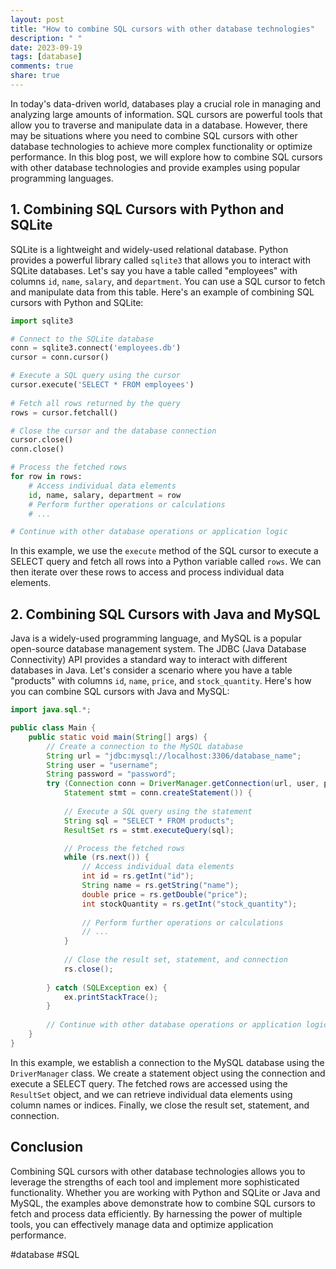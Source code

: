 ```yaml
---
layout: post
title: "How to combine SQL cursors with other database technologies"
description: " "
date: 2023-09-19
tags: [database]
comments: true
share: true
---
```


In today's data-driven world, databases play a crucial role in managing and analyzing large amounts of information. SQL cursors are powerful tools that allow you to traverse and manipulate data in a database. However, there may be situations where you need to combine SQL cursors with other database technologies to achieve more complex functionality or optimize performance. In this blog post, we will explore how to combine SQL cursors with other database technologies and provide examples using popular programming languages.

## 1. Combining SQL Cursors with Python and SQLite

SQLite is a lightweight and widely-used relational database. Python provides a powerful library called `sqlite3` that allows you to interact with SQLite databases. Let's say you have a table called "employees" with columns `id`, `name`, `salary`, and `department`. You can use a SQL cursor to fetch and manipulate data from this table. Here's an example of combining SQL cursors with Python and SQLite:

```python
import sqlite3

# Connect to the SQLite database
conn = sqlite3.connect('employees.db')
cursor = conn.cursor()

# Execute a SQL query using the cursor
cursor.execute('SELECT * FROM employees')
  
# Fetch all rows returned by the query
rows = cursor.fetchall()

# Close the cursor and the database connection
cursor.close()
conn.close()

# Process the fetched rows
for row in rows:
    # Access individual data elements
    id, name, salary, department = row
    # Perform further operations or calculations
    # ...

# Continue with other database operations or application logic
```

In this example, we use the `execute` method of the SQL cursor to execute a SELECT query and fetch all rows into a Python variable called `rows`. We can then iterate over these rows to access and process individual data elements.

## 2. Combining SQL Cursors with Java and MySQL

Java is a widely-used programming language, and MySQL is a popular open-source database management system. The JDBC (Java Database Connectivity) API provides a standard way to interact with different databases in Java. Let's consider a scenario where you have a table "products" with columns `id`, `name`, `price`, and `stock_quantity`. Here's how you can combine SQL cursors with Java and MySQL:

```java
import java.sql.*;

public class Main {
    public static void main(String[] args) {
        // Create a connection to the MySQL database
        String url = "jdbc:mysql://localhost:3306/database_name";
        String user = "username";
        String password = "password";
        try (Connection conn = DriverManager.getConnection(url, user, password);
            Statement stmt = conn.createStatement()) {
            
            // Execute a SQL query using the statement
            String sql = "SELECT * FROM products";
            ResultSet rs = stmt.executeQuery(sql);

            // Process the fetched rows
            while (rs.next()) {
                // Access individual data elements
                int id = rs.getInt("id");
                String name = rs.getString("name");
                double price = rs.getDouble("price");
                int stockQuantity = rs.getInt("stock_quantity");
                
                // Perform further operations or calculations
                // ...
            }
            
            // Close the result set, statement, and connection
            rs.close();
                
        } catch (SQLException ex) {
            ex.printStackTrace();
        }
        
        // Continue with other database operations or application logic
    }
}
```

In this example, we establish a connection to the MySQL database using the `DriverManager` class. We create a statement object using the connection and execute a SELECT query. The fetched rows are accessed using the `ResultSet` object, and we can retrieve individual data elements using column names or indices. Finally, we close the result set, statement, and connection.

## Conclusion

Combining SQL cursors with other database technologies allows you to leverage the strengths of each tool and implement more sophisticated functionality. Whether you are working with Python and SQLite or Java and MySQL, the examples above demonstrate how to combine SQL cursors to fetch and process data efficiently. By harnessing the power of multiple tools, you can effectively manage data and optimize application performance.

#database #SQL
